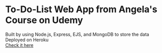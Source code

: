 # To-Do-List Web App from Angela's Course on Udemy  
Built by using Node.js, Express, EJS, and MongoDB to store the data  
Deployed on Heroku  
[Check it here](https://tranquil-sierra-57460.herokuapp.com/)
